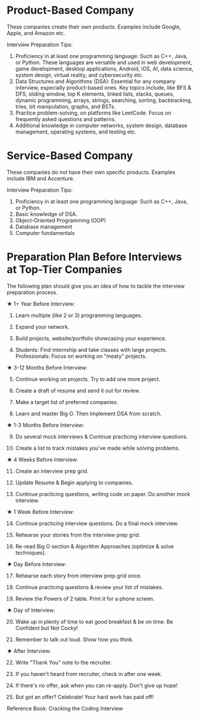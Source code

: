 # Product-Based Company
These companies create their own products. Examples include Google, Apple, and Amazon etc.

Interview Preparation Tips:

1. Proficiency in at least one programming language: Such as C++, Java, or Python. These languages are versatile and used in web development, game development, desktop applications, Android, iOS, AI, data science, system design, virtual reality, and cybersecurity etc.
2. Data Structures and Algorithms (DSA): Essential for any company interview, especially product-based ones. Key topics include, like BFS & DFS, sliding window, top K elements, linked lists, stacks, queues, dynamic programming, arrays, strings, searching, sorting, backtracking, tries, bit manipulation, graphs, and BSTs.
3. Practice problem-solving, on platforms like LeetCode. Focus on frequently asked questions and patterns.
4. Additional knowledge in computer networks, system design, database management, operating systems, and testing etc.

# Service-Based Company
These companies do not have their own specific products. Examples include IBM and Accenture.

Interview Preparation Tips:

1. Proficiency in at least one programming language: Such as C++, Java, or Python.
2. Basic knowledge of DSA.
3. Object-Oriented Programming (OOP)
4. Database management
5. Computer fundamentals

# Preparation Plan Before Interviews at Top-Tier Companies

The following plan should give you an idea of how to tackle the interview preparation process.

★ 1+ Year Before Interview:

1. Learn multiple (like 2 or 3) programming languages.

2. Expand your network.

3. Build projects, website/portfolio showcasing your experience.

4. Students: Find internship and take classes with large projects.
Professionals: Focus on working on "meaty" projects.

★ 3-12 Months Before Interview:

5. Continue working on projects. Try to add one more project.

6. Create a draft of resume and send it out for review.

7. Make a target list of preferred companies.

8. Learn and master Big O. Then Implement DSA from scratch.

★ 1-3 Months Before Interview:

9. Do several mock interviews & Continue practicing interview questions.

10. Create a list to track mistakes you've made while solving problems.

★ 4 Weeks Before Interview:

11. Create an interview prep grid.

12. Update Resume & Begin applying to companies.

13. Continue practicing questions, writing code on paper. Do another mock interview.

★ 1 Week Before Interview:

14. Continue practicing interview questions. Do a final mock interview.

15. Rehearse your stories from the interview prep grid.

16. Re-read Big O section & Algorithm Approaches (optimize & solve techniques).

★ Day Before Interview: 

17. Rehearse each story from interview prep grid once.

18. Continue practicing questions & review your list of mistakes.

19. Review the Powers of 2 table. Print it for a phone screen.

★ Day of Interview:

20. Wake up in plenty of time to eat good breakfast & be on time. Be Confident but Not Cocky!

21. Remember to talk out loud. Show how you think.

★ After Interview:

22. Write "Thank You" note to the recruiter.

23. If you haven't heard from recruiter, check in after one week.

24. If there's no offer, ask when you can re-apply. Don't give up hope!

25. But got an offer? Celebrate! Your hard work has paid off!



Reference Book: Cracking the Coding Interview


